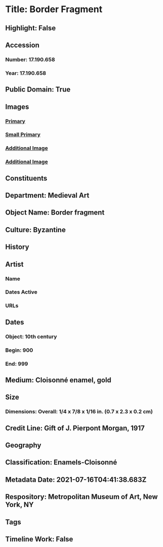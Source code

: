 # Title: Border Fragment
## Highlight: False
## Accession
### Number: 17.190.658
### Year: 17.190.658
## Public Domain: True
## Images
### [Primary](https://images.metmuseum.org/CRDImages/md/original/sf17-190-658s1.jpg)
### [Small Primary](https://images.metmuseum.org/CRDImages/md/web-large/sf17-190-658s1.jpg)
### [Additional Image](https://images.metmuseum.org/CRDImages/md/original/sf17-190-653-60s1.jpg)
### [Additional Image](https://images.metmuseum.org/CRDImages/md/original/sf17-190-658s2.jpg)
## Constituents
## Department: Medieval Art
## Object Name: Border fragment
## Culture: Byzantine
## History
## Artist
### Name
### Dates Active
### URLs
## Dates
### Object: 10th century
### Begin: 900
### End: 999
## Medium: Cloisonné enamel, gold
## Size
### Dimensions: Overall: 1/4 x 7/8 x 1/16 in. (0.7 x 2.3 x 0.2 cm)
## Credit Line: Gift of J. Pierpont Morgan, 1917
## Geography
## Classification: Enamels-Cloisonné
## Metadata Date: 2021-07-16T04:41:38.683Z
## Respository: Metropolitan Museum of Art, New York, NY
## Tags
## Timeline Work: False